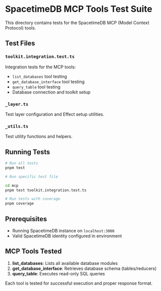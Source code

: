 # SpacetimeDB MCP Tools Test Suite

This directory contains tests for the SpacetimeDB MCP (Model Context Protocol) tools.

## Test Files

### `toolkit.integration.test.ts`
Integration tests for the MCP tools:
- `list_databases` tool testing
- `get_database_interface` tool testing  
- `query_table` tool testing
- Database connection and toolkit setup

### `_layer.ts`
Test layer configuration and Effect setup utilities.

### `_utils.ts`
Test utility functions and helpers.


## Running Tests

```bash
# Run all tests
pnpm test

# Run specific test file

cd mcp
pnpm test toolkit.integration.test.ts

# Run tests with coverage
pnpm coverage
```

## Prerequisites

- Running SpacetimeDB instance on `localhost:3000`
- Valid SpacetimeDB identity configured in environment

## MCP Tools Tested

1. **list_databases**: Lists all available database modules
2. **get_database_interface**: Retrieves database schema (tables/reducers)  
3. **query_table**: Executes read-only SQL queries

Each tool is tested for successful execution and proper response format.